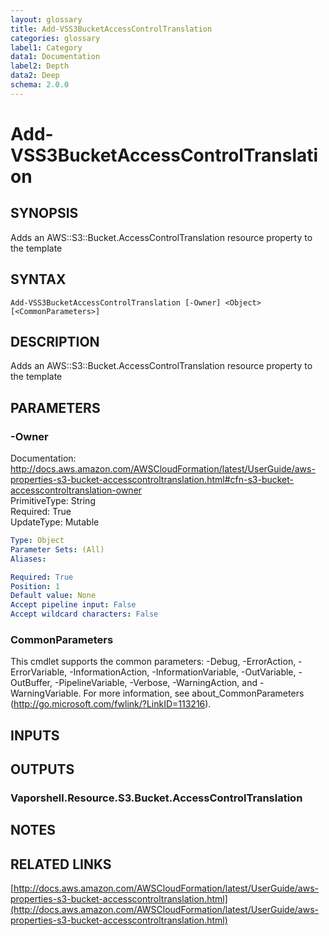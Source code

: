 ```yaml
---
layout: glossary
title: Add-VSS3BucketAccessControlTranslation
categories: glossary
label1: Category
data1: Documentation
label2: Depth
data2: Deep
schema: 2.0.0
---
```


# Add-VSS3BucketAccessControlTranslation

## SYNOPSIS
Adds an AWS::S3::Bucket.AccessControlTranslation resource property to the template

## SYNTAX

```
Add-VSS3BucketAccessControlTranslation [-Owner] <Object> [<CommonParameters>]
```

## DESCRIPTION
Adds an AWS::S3::Bucket.AccessControlTranslation resource property to the template

## PARAMETERS

### -Owner
Documentation: http://docs.aws.amazon.com/AWSCloudFormation/latest/UserGuide/aws-properties-s3-bucket-accesscontroltranslation.html#cfn-s3-bucket-accesscontroltranslation-owner    
PrimitiveType: String    
Required: True    
UpdateType: Mutable

```yaml
Type: Object
Parameter Sets: (All)
Aliases:

Required: True
Position: 1
Default value: None
Accept pipeline input: False
Accept wildcard characters: False
```

### CommonParameters
This cmdlet supports the common parameters: -Debug, -ErrorAction, -ErrorVariable, -InformationAction, -InformationVariable, -OutVariable, -OutBuffer, -PipelineVariable, -Verbose, -WarningAction, and -WarningVariable.
For more information, see about_CommonParameters (http://go.microsoft.com/fwlink/?LinkID=113216).

## INPUTS

## OUTPUTS

### Vaporshell.Resource.S3.Bucket.AccessControlTranslation

## NOTES

## RELATED LINKS

[http://docs.aws.amazon.com/AWSCloudFormation/latest/UserGuide/aws-properties-s3-bucket-accesscontroltranslation.html](http://docs.aws.amazon.com/AWSCloudFormation/latest/UserGuide/aws-properties-s3-bucket-accesscontroltranslation.html)

